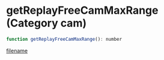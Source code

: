 # getReplayFreeCamMaxRange (Category cam)

```js
function getReplayFreeCamMaxRange(): number
```

[filename](getReplayFreeCamMaxRange_m.md ':include')